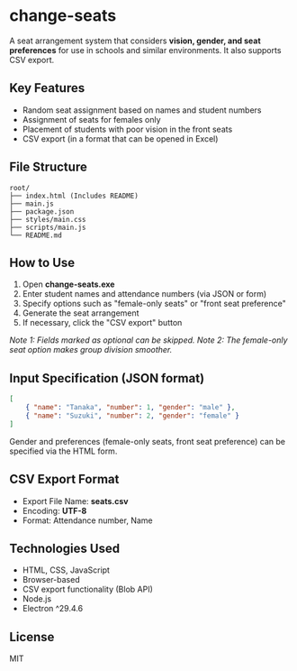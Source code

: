 # change-seats

A seat arrangement system that considers **vision, gender, and seat preferences** for use in schools and similar environments. It also supports CSV export.

## Key Features

* Random seat assignment based on names and student numbers
* Assignment of seats for females only
* Placement of students with poor vision in the front seats
* CSV export (in a format that can be opened in Excel)

## File Structure

```
root/
├── index.html (Includes README)
├── main.js
├── package.json
├── styles/main.css
├── scripts/main.js
└── README.md
```

## How to Use

1. Open **change-seats.exe**
2. Enter student names and attendance numbers (via JSON or form)
3. Specify options such as "female-only seats" or "front seat preference"
4. Generate the seat arrangement
5. If necessary, click the "CSV export" button

*Note 1: Fields marked as optional can be skipped.*
*Note 2: The female-only seat option makes group division smoother.*

## Input Specification (JSON format)

```json
[
    { "name": "Tanaka", "number": 1, "gender": "male" },
    { "name": "Suzuki", "number": 2, "gender": "female" }
]
```

Gender and preferences (female-only seats, front seat preference) can be specified via the HTML form.

## CSV Export Format

* Export File Name: **seats.csv**
* Encoding: **UTF-8**
* Format: Attendance number, Name

## Technologies Used

* HTML, CSS, JavaScript
* Browser-based
* CSV export functionality (Blob API)
* Node.js
* Electron ^29.4.6

## License

MIT